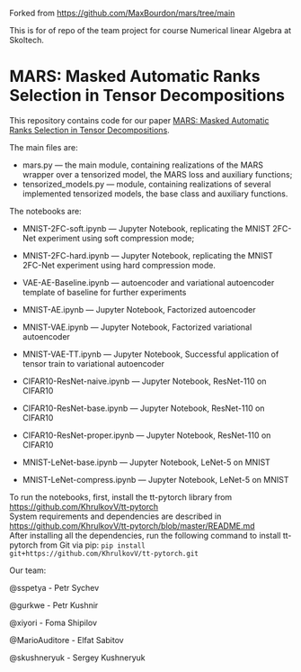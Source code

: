 Forked from https://github.com/MaxBourdon/mars/tree/main

This is for of repo of the team project for course Numerical linear Algebra at Skoltech. 

# MARS: Masked Automatic Ranks Selection in Tensor Decompositions
This repository contains code for our paper [MARS: Masked Automatic Ranks Selection in Tensor Decompositions](https://arxiv.org/abs/2006.10859).


The main files are:
* mars.py &mdash; the main module, containing realizations of the MARS wrapper over a tensorized model, the MARS loss and auxiliary functions;
* tensorized_models.py &mdash; module, containing realizations of several implemented tensorized models, the base class and auxiliary functions.

The notebooks are:
* MNIST-2FC-soft.ipynb &mdash; Jupyter Notebook, replicating the MNIST 2FC-Net experiment using soft compression mode;
* MNIST-2FC-hard.ipynb &mdash; Jupyter Notebook, replicating the MNIST 2FC-Net experiment using hard compression mode.
* VAE-AE-Baseline.ipynb &mdash; autoencoder and variational autoencoder template of baseline for further experiments
  
* MNIST-AE.ipynb &mdash; Jupyter Notebook, Factorized autoencoder
* MNIST-VAE.ipynb &mdash; Jupyter Notebook, Factorized variational autoencoder
* MNIST-VAE-TT.ipynb &mdash; Jupyter Notebook, Successful application of tensor train to variational autoencoder
  
* CIFAR10-ResNet-naive.ipynb &mdash; Jupyter Notebook, ResNet-110 on CIFAR10
* CIFAR10-ResNet-base.ipynb &mdash; Jupyter Notebook, ResNet-110 on CIFAR10
* CIFAR10-ResNet-proper.ipynb &mdash; Jupyter Notebook, ResNet-110 on CIFAR10

* MNIST-LeNet-base.ipynb &mdash; Jupyter Notebook, LeNet-5 on MNIST
* MNIST-LeNet-compress.ipynb &mdash; Jupyter Notebook, LeNet-5 on MNIST
  

To run the notebooks, first, install the tt-pytorch library from https://github.com/KhrulkovV/tt-pytorch  
System requirements and dependencies are described in https://github.com/KhrulkovV/tt-pytorch/blob/master/README.md  
After installing all the dependencies, run the following command to install tt-pytorch from Git via pip: `pip install git+https://github.com/KhrulkovV/tt-pytorch.git`

Our team:

@sspetya - Petr Sychev

@gurkwe - Petr Kushnir

@xiyori - Foma Shipilov

@MarioAuditore - Elfat Sabitov

@skushneryuk - Sergey Kushneryuk
